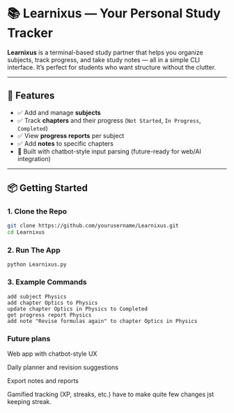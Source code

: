 # 📚 Learnixus — Your Personal Study Tracker

**Learnixus** is a terminal-based study partner that helps you organize subjects, track progress, and take study notes — all in a simple CLI interface. It’s perfect for students who want structure without the clutter.

---

## 🚀 Features

- ✅ Add and manage **subjects**
- ✅ Track **chapters** and their progress (`Not Started`, `In Progress`, `Completed`)
- ✅ View **progress reports** per subject
- ✅ Add **notes** to specific chapters
- 🧠 Built with chatbot-style input parsing (future-ready for web/AI integration)

---

## 📦 Getting Started

### 1. Clone the Repo

```bash
git clone https://github.com/yourusername/Learnixus.git
cd Learnixus
```
### 2. Run The App

```
python Learnixus.py
```

### 3. Example Commands

```
add subject Physics
add chapter Optics to Physics
update chapter Optics in Physics to Completed
get progress report Physics
add note "Revise formulas again" to chapter Optics in Physics
```

### Future plans
Web app with chatbot-style UX

Daily planner and revision suggestions

Export notes and reports

Gamified tracking (XP, streaks, etc.)
have to make quite few changes
jst keeping streak.